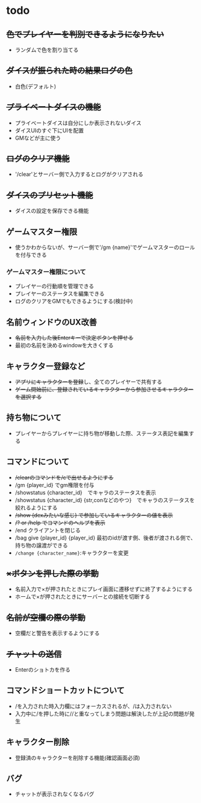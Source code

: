 # todo

## ~~色でプレイヤーを判別できるようになりたい~~ 
- ランダムで色を割り当てる

## ~~ダイスが振られた時の結果ログの色~~
- 白色(デフォルト)

## ~~プライベートダイスの機能~~
- プライベートダイスは自分にしか表示されないダイス
- ダイスUIのすぐ下にUIを配置
- GMなどが主に使う

## ~~ログのクリア機能~~
- '/clear'とサーバー側で入力するとログがクリアされる

## ~~ダイスのプリセット機能~~
- ダイスの設定を保存できる機能

## ゲームマスター権限
- 使うかわからないが、サーバー側で'/gm {name}'でゲームマスターのロールを付与できる

### ゲームマスター権限について
- プレイヤーの行動順を管理できる
- プレイヤーのステータスを編集できる
- ログのクリアをGMでもできるようにする(検討中)


## 名前ウィンドウのUX改善
- ~~名前を入力した後Enterキーで決定ボタンを押せる~~
- 最初の名前を決めるwindowを大きくする

## キャラクター登録など
- ~~アプリにキャラクターを登録~~し、全てのプレイヤーで共有する
- ~~ゲーム開始前に、登録されているキャラクターから参加させるキャラクターを選択する~~

## 持ち物について
- プレイヤーからプレイヤーに持ち物が移動した際、ステータス表記を編集する

## コマンドについて
- ~~/clearのコマンドを/cで出せるようにする~~
- /gm {player_id} でgm権限を付与
- /showstatus {character_id}　でキャラのステータスを表示
- /showstatus {character_id} {str,conなどのやつ}　でキャラのステータスを絞れるようにする
- ~~/show {dexみたいな感じ} で参加しているキャラクターの値を表示~~
- ~~/? or /help でコマンドのヘルプを表示~~
- /end クライアントを閉じる
- /bag give {player_id} {player_id} 最初のidが渡す側、後者が渡される側で、持ち物の譲渡ができる
- `/change {character_name}`:キャラクターを変更

## ~~×ボタンを押した際の挙動~~
- 名前入力で×が押されたときにプレイ画面に遷移せずに終了するようにする
- ホームで×が押されたときにサーバーとの接続を切断する

## ~~名前が空欄の際の挙動~~
- 空欄だと警告を表示するようにする

## ~~チャットの送信~~
- Enterのショトカを作る

## コマンドショートカットについて
- /を入力された時入力欄にはフォーカスされるが、/は入力されない
- 入力中に/を押した時に//と重なってしまう問題は解決したが上記の問題が発生

## キャラクター削除
- 登録済のキャラクターを削除する機能(確認画面必須)

## バグ
- チャットが表示されなくなるバグ